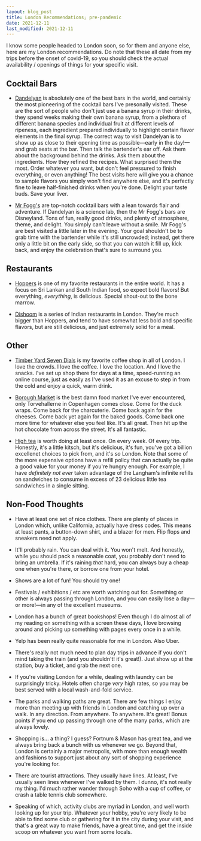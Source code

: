 ```yaml
---
layout: blog_post
title: London Recommendations; pre-pandemic
date: 2021-12-11
last_modified: 2021-12-11
---
```


I know some people headed to London soon, so for them and anyone else, here are my London recommendations. Do note that these all date from my trips before the onset of covid-19, so you should check the actual availability / openings of things for your specific visit.

## Cocktail Bars

- [Dandelyan](https://www.top50cocktailbars.com/bar_profile/dandelyan-at-the-mondrian-hotel/) is absolutely one of the best bars in the world, and certainly the most pioneering of the cocktail bars I've presonally visited. These are the sort of people who don't just use a banana syrup in their drinks, they spend weeks making their own banana syrup, from a plethora of different banana species and individual fruit at different levels of ripeness, each ingredient prepared individually to highlight certain flavor elements in the final syrup. The correct way to visit Dandelyan is to show up as close to their opening time as possible—early in the day!—and grab seats at the bar. Then talk the bartender's ear off. Ask them about the background behind the drinks. Ask them about the ingredients. How they refined the recipes. What surprised them the most. Order whatever you want, but don't feel pressured to finish everything, or even anything! The best visits here will give you a chance to sample flavors you simply won't find anywhere else, and it's perfectly fine to leave half-finished drinks when you're done. Delight your taste buds. Save your liver.

- [Mr Fogg's](https://www.mr-foggs.com/) are top-notch cocktail bars with a lean towards flair and adventure. If Dandelyan is a science lab, then the Mr Fogg's bars are Disneyland. Tons of fun, really good drinks, and plenty of atmosphere, theme, and delight. You simply can't leave without a smile. Mr Fogg's are best visited a little later in the evening. Your goal shouldn't be to grab time with the bartender while it's still uncrowded; instead, get there only a little bit on the early side, so that you can watch it fill up, kick back, and enjoy the celebration that's sure to surround you.

## Restaurants

- [Hoppers](https://www.hopperslondon.com/) is one of my favorite restaurants in the entire world. It has a focus on Sri Lankan and South Indian food, so expect bold flavors! But everything, _everything_, is delicious. Special shout-out to the bone marrow.

- [Dishoom](https://www.dishoom.com/) is a series of Indian restaurants in London. They're much bigger than Hoppers, and tend to have somewhat less bold and specific flavors, but are still delicious, and just extremely solid for a meal.

## Other

- [Timber Yard Seven Dials](https://www.yelp.com/biz/ty-seven-dials-timberyard-london-2) is my favorite coffee shop in all of London. I love the crowds. I love the coffee. I love the location. And I love the snacks. I've set up shop there for days at a time, speed-running an online course, just as easily as I've used it as an excuse to step in from the cold and enjoy a quick, warm drink.

- [Borough Market](https://boroughmarket.org.uk/) is the best damn food market I've ever encountered, only Torvehallerne in Copenhagen comes close. Come for the duck wraps. Come back for the charcuterie. Come back again for the cheeses. Come back yet again for the baked goods. Come back one more time for whatever else you feel like. It's all great. Then hit up the hot chocolate from across the street. It's all fantastic.

- [High tea](https://www.timeout.com/london/restaurants/afternoon-tea-in-london) is worth doing at least once. On every week. Of every trip. Honestly, it's a little kitsch, but it's delicious, it's fun, you've got a billion excellenet choices to pick from, and it's _so_ London. Note that some of the more expensive options have a refill policy that can actually be quite a good value for your money if you're hungry enough. For example, I have _definitely not ever_ taken advantage of the Langham's infinite refills on sandwiches to consume in excess of 23 delicious little tea sandwiches in a single sitting. 

## Non-Food Thoughts

- Have at least one set of nice clothes. There are plenty of places in London which, unlike California, actually have dress codes. This means at least pants, a button-down shirt, and a blazer for men. Flip flops and sneakers need not apply.

- It'll probably rain. You can deal with it. You won't melt. And honestly, while you should pack a reasonable coat, you probably don't need to bring an umbrella. If it's raining _that_ hard, you can always buy a cheap one when you're there, or borrow one from your hotel.

- Shows are a lot of fun! You should try one!

- Festivals / exhibitions / etc are worth watching out for. Something or other is always passing through London, and you can easily lose a day—or more!—in any of the excellent museums.

- London has a bunch of great bookshops! Even though I do almost all of my reading on something with a screen these days, I love browsing around and picking up something with pages every once in a while.

- Yelp has been really quite reasonable for me in London. Also Uber.

- There's really not much need to plan day trips in advance if you don't mind taking the train (and you shouldn't! it's great!). Just show up at the station, buy a ticket, and grab the next one.

- If you're visiting London for a while, dealing with laundry can be surprisingly tricky. Hotels often charge _very_ high rates, so you may be best served with a local wash-and-fold service.

- The parks and walking paths are great. There are few things I enjoy more than meeting up with friends in London and catching up over a walk. In any direction. From anywhere. To anywhere. It's great! Bonus points if you end up passing through one of the many parks, which are always lovely.

- Shopping is... a thing? I guess? Fortnum & Mason has great tea, and we always bring back a bunch with us whenever we go. Beyond that, London is certainly a major metropolis, with more than enough wealth and fashions to support just about any sort of shopping experience you're looking for.

- There are tourist attractions. They usually have lines. At least, I've usually seen lines whenever I've walked by them. I dunno, it's not really my thing. I'd much rather wander through Soho with a cup of coffee, or crash a table tennis club somewhere.

- Speaking of which, activity clubs are myriad in London, and well worth looking up for your trip. Whatever your hobby, you're very likely to be able to find some club or gathering for it in the city during your visit, and that's a great way to make friends, have a great time, and get the inside scoop on whatever you want from some locals.
